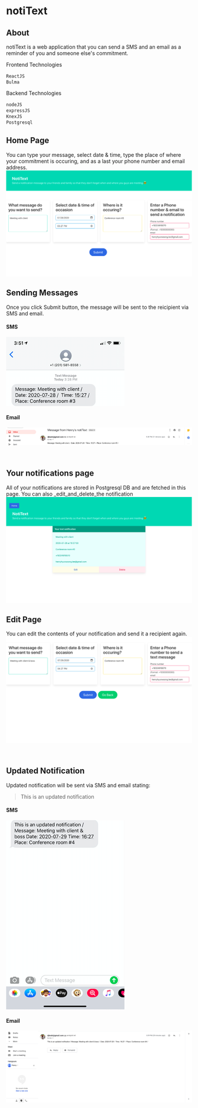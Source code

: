 # notiText

## About
notiText is a web application that you can send a SMS and an email as a reminder of you and someone else's commitment.

Frontend Technologies
```
ReactJS
Bulma
```

Backend Technologies
```
nodeJS
expressJS
KnexJS
Postgresql
```

<h>

## Home Page
You can type your message, select date & time, type the place of where your commitment is occuring, and as a last your phone number and email address.
![](pictures/HomePage.png)

## Sending Messages
Once you click Submit button, the message will be sent to the reicipient via SMS and email.

#### SMS                         
![](pictures/Text1.png)            


#### Email
![](pictures/email-notification-1.png)

<br>

## Your notifications page
All of your notifications are stored in Postgresql DB and are fetched in this page. You can also _edit_and_delete_the notification
![](pictures/ListPage.png)

## Edit Page
You can edit the contents of your notification and send it a recipient again. 
![](pictures/EditPage.png)

<br>

## Updated Notification
Updated notification will be sent via SMS and email stating:

> This is an updated notification

#### SMS
![](pictures/Text2.png)

#### Email
![](pictures/email-notification-2.png)



